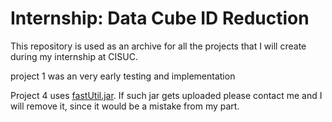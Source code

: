 # Internship: Data Cube ID Reduction

This repository is used as an archive for all the projects that I will create during my internship at CISUC.

project 1 was an very early testing and implementation



Project 4 uses [fastUtil.jar](https://github.com/vigna/fastutil). If such jar gets uploaded please contact me and I will remove it, since it would be a mistake from my part.


